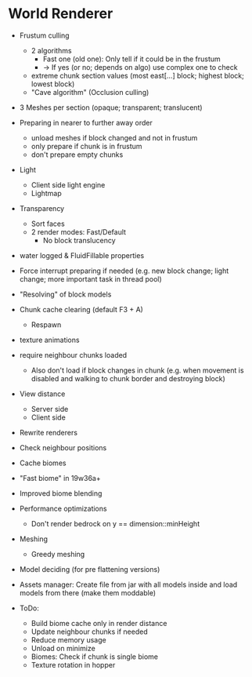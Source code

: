 # World Renderer

- Frustum culling
  - 2 algorithms
    - Fast one (old one): Only tell if it could be in the frustum
    - -> If yes (or no; depends on algo) use complex one to check
  - extreme chunk section values (most east[…] block; highest block; lowest block)
  - "Cave algorithm" (Occlusion culling)
- 3 Meshes per section (opaque; transparent; translucent)
- Preparing in nearer to further away order
  - unload meshes if block changed and not in frustum
  - only prepare if chunk is in frustum
  - don't prepare empty chunks
- Light
  - Client side light engine
  - Lightmap
- Transparency
  - Sort faces
  - 2 render modes: Fast/Default
    - No block translucency
- water logged & FluidFillable properties
- Force interrupt preparing if needed (e.g. new block change; light change; more important task in thread pool)
- "Resolving" of block models
- Chunk cache clearing (default F3 + A)
  - Respawn
- texture animations
- require neighbour chunks loaded
  - Also don't load if block changes in chunk (e.g. when movement is disabled and walking to chunk border and destroying block)
- View distance
  - Server side
  - Client side
- Rewrite renderers
- Check neighbour positions
- Cache biomes
- "Fast biome" in 19w36a+
- Improved biome blending
- Performance optimizations
  - Don't render bedrock on y == dimension::minHeight
- Meshing
  - Greedy meshing
- Model deciding (for pre flattening versions)
- Assets manager: Create file from jar with all models inside and load models from there (make them moddable)


- ToDo:
  - Build biome cache only in render distance
  - Update neighbour chunks if needed
  - Reduce memory usage
  - Unload on minimize
  - Biomes: Check if chunk is single biome
  - Texture rotation in hopper
